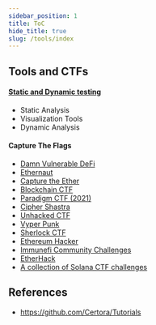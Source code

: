```yaml
---
sidebar_position: 1
title: ToC
hide_title: true
slug: /tools/index
---
```


## Tools and CTFs

#### [Static and Dynamic testing](./tools)
- Static Analysis
- Visualization Tools
- Dynamic Analysis

#### Capture The Flags
- [Damn Vulnerable DeFi](https://damnvulnerabledefi.xyz)
- [Ethernaut](https://ethernaut.openzeppelin.com)
- [Capture the Ether](https://capturetheether.com)
- [Blockchain CTF](https://blockchain-ctf.securityinnovation.com)
- [Paradigm CTF (2021)](https://github.com/paradigmxyz/paradigm-ctf-2021)
- [Cipher Shastra](https://ciphershastra.com)
- [Unhacked CTF](https://unhackedctf.substack.com/)
- [Vyper Punk](https://github.com/SupremacyTeam/VyperPunk)
- [Sherlock CTF](https://github.com/sherlock-protocol/sherlock-ctf-0x0)
- [Ethereum Hacker](https://github.com/jamesbachini/EthereumHacker/)
- [Immunefi Community Challenges](https://github.com/immunefi-team/community-challenges)
- [EtherHack](https://etherhack.positive.com/#/) 
- [A collection of Solana CTF challenges](https://github.com/neodyme-labs/solana-ctf)


## References

- https://github.com/Certora/Tutorials
